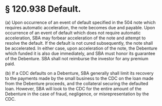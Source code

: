 # § 120.938   Default.

(a) Upon occurrence of an event of default specified in the 504 note which requires automatic acceleration, the note becomes due and payable. Upon occurrence of an event of default which does not require automatic acceleration, SBA may forbear acceleration of the note and attempt to resolve the default. If the default is not cured subsequently, the note shall be accelerated. In either case, upon acceleration of the note, the Debenture which funded it is also due immediately, and SBA must honor its guarantee of the Debenture. SBA shall not reimburse the investor for any premium paid. 


(b) If a CDC defaults on a Debenture, SBA generally shall limit its recovery to the payments made by the small business to the CDC on the loan made from the Debenture proceeds, and the collateral securing the defaulted loan. However, SBA will look to the CDC for the entire amount of the Debenture in the case of fraud, negligence, or misrepresentation by the CDC. 




